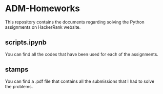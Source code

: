 # ADM-Homeworks
This repository contains the documents regarding solving the Python assignments on HackerRank website. 
## scripts.ipynb
You can find all the codes that have been used for each of the assignments. 
## stamps
You can find a .pdf file that contains all the submissions that I had to solve the problems.

